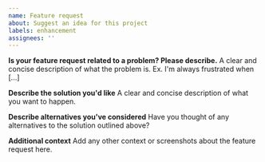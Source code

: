 ```yaml
---
name: Feature request
about: Suggest an idea for this project
labels: enhancement
assignees: ''
---
```


**Is your feature request related to a problem? Please describe.**
A clear and concise description of what the problem is. Ex. I'm always frustrated when [...]

**Describe the solution you'd like**
A clear and concise description of what you want to happen.

**Describe alternatives you've considered**
Have you thought of any alternatives to the solution outlined above?

**Additional context**
Add any other context or screenshots about the feature request here.
